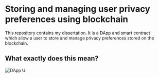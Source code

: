 # Storing and managing user privacy preferences using blockchain
This repository contains my dissertation. It is a DApp and smart contract which allow a user to store and manage privacy preferences stored on the blockchain.

## What exactly does this mean?
![DApp UI](https://drive.google.com/drive/u/2/folders/1W-3W-EOPSnYQtuWT1wDo6Xqflri_Xgxh)
